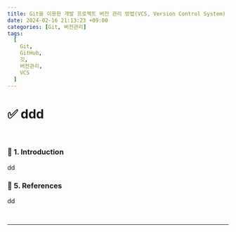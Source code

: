 ```yaml
---
title: Git을 이용한 개발 프로젝트 버전 관리 방법(VCS, Version Control System)
date: 2024-02-16 21:13:23 +09:00
categories: [Git, 버전관리]
tags:
  [
    Git,
    GitHub,
    깃,
    버전관리,
    VCS
  ]
---
```


# ✅ ddd

<br>

### 🔔 1. Introduction
dd
<br>

### 🎁 5. References
dd

<br>

***

<br>
<br>
<br>
